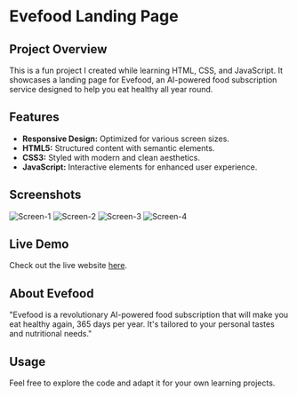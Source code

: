 # Evefood Landing Page

## Project Overview

This is a fun project I created while learning HTML, CSS, and JavaScript. It showcases a landing page for Evefood, an AI-powered food subscription service designed to help you eat healthy all year round. 

## Features

- **Responsive Design:** Optimized for various screen sizes.
- **HTML5:** Structured content with semantic elements.
- **CSS3:** Styled with modern and clean aesthetics.
- **JavaScript:** Interactive elements for enhanced user experience.

## Screenshots
![Screen-1](https://github.com/user-attachments/assets/311a941b-ab86-4854-bb2c-c877ea87072f)
![Screen-2](https://github.com/user-attachments/assets/b6292851-4732-4a50-a13c-5be898fb57aa)
![Screen-3](https://github.com/user-attachments/assets/a6b4dbcb-45f7-45b1-8cd9-86643e924c40)
![Screen-4](https://github.com/user-attachments/assets/54a206e6-2f6b-4031-81e7-a27955a28378)

## Live Demo

Check out the live website [here](https://vasanthrs-dev.github.io/Evefood/).

## About Evefood

"Evefood is a revolutionary AI-powered food subscription that will make you eat healthy again, 365 days per year. It's tailored to your personal tastes and nutritional needs."

## Usage

Feel free to explore the code and adapt it for your own learning projects.


